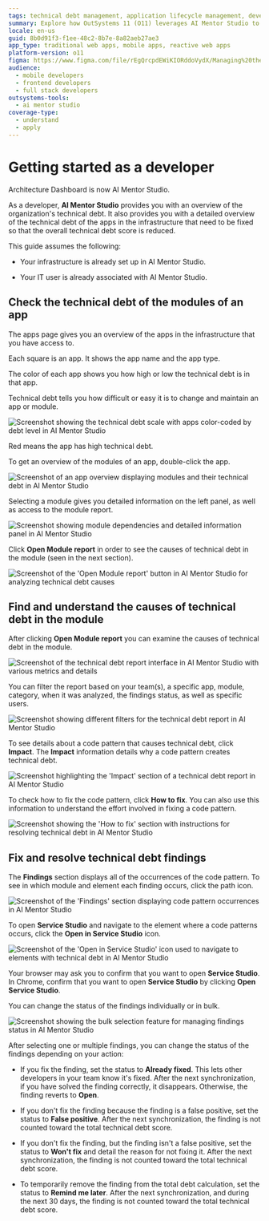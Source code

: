 ```yaml
---
tags: technical debt management, application lifecycle management, development best practices, code quality, software maintenance
summary: Explore how OutSystems 11 (O11) leverages AI Mentor Studio to manage and resolve technical debt in application development.
locale: en-us
guid: 8b0d91f3-f1ee-48c2-8b7e-8a82aeb27ae3
app_type: traditional web apps, mobile apps, reactive web apps
platform-version: o11
figma: https://www.figma.com/file/rEgQrcpdEWiKIORddoVydX/Managing%20the%20Applications%20Lifecycle?node-id=928:596
audience:
  - mobile developers
  - frontend developers
  - full stack developers
outsystems-tools:
  - ai mentor studio
coverage-type:
  - understand
  - apply
---
```


# Getting started as a developer

<div class="info" markdown="1">

Architecture Dashboard is now AI Mentor Studio.

</div>

As a developer, **AI Mentor Studio** provides you with an overview of the organization's technical debt. It also provides you with a detailed overview of the technical debt of the apps in the infrastructure that need to be fixed so that the overall technical debt score is reduced.

This guide assumes the following:

* Your infrastructure is already set up in AI Mentor Studio.

* Your IT user is already associated with AI Mentor Studio.

## Check the technical debt of the modules of an app

The apps page gives you an overview of the apps in the infrastructure that you have access to.

Each square is an app. It shows the app name and the app type.

The color of each app shows you how high or low the technical debt is in that app.

Technical debt tells you how difficult or easy it is to change and maintain an app or module.

![Screenshot showing the technical debt scale with apps color-coded by debt level in AI Mentor Studio](images/use-debt-scale-ams.png "Technical Debt Scale in AI Mentor Studio")

Red means the app has high technical debt.

To get an overview of the modules of an app, double-click the app.  

![Screenshot of an app overview displaying modules and their technical debt in AI Mentor Studio](images/use-overview-app-ams.png "App Overview in AI Mentor Studio")

Selecting a module gives you detailed information on the left panel, as well as access to the module report.

![Screenshot showing module dependencies and detailed information panel in AI Mentor Studio](images/use-module-dependencies-ams.png "Module Dependencies in AI Mentor Studio")

Click **Open Module report** in order to see the causes of technical debt in the module (seen in the next section).

![Screenshot of the 'Open Module report' button in AI Mentor Studio for analyzing technical debt causes](images/open-module-report-ams.png "Open Module Report in AI Mentor Studio")

## Find and understand the causes of technical debt in the module

After clicking **Open Module report** you can examine the causes of technical debt in the module.

![Screenshot of the technical debt report interface in AI Mentor Studio with various metrics and details](images/use-report-ams.png "Technical Debt Report in AI Mentor Studio")

You can filter the report based on your team(s), a specific app, module, category, when it was analyzed, the findings status, as well as specific users.

![Screenshot showing different filters for the technical debt report in AI Mentor Studio](images/use-filters-ams.png "Report Filters in AI Mentor Studio")

To see details about a code pattern that causes technical debt, click **Impact**. The **Impact** information details why a code pattern creates technical debt.

![Screenshot highlighting the 'Impact' section of a technical debt report in AI Mentor Studio](images/use-report-impact-ams.png "Report Impact Details in AI Mentor Studio")

To check how to fix the code pattern, click **How to fix**. You can also use this information to understand the effort involved in fixing a code pattern.

![Screenshot showing the 'How to fix' section with instructions for resolving technical debt in AI Mentor Studio](images/use-report-fix-ams.png "How to Fix Technical Debt in AI Mentor Studio")

## Fix and resolve technical debt findings

The **Findings** section displays all of the occurrences of the code pattern. To see in which module and element each finding occurs, click the path icon.

![Screenshot of the 'Findings' section displaying code pattern occurrences in AI Mentor Studio](images/use-findings-ams.png "Findings Section in AI Mentor Studio")

To open **Service Studio** and navigate to the element where a code patterns occurs, click the **Open in Service Studio** icon.

![Screenshot of the 'Open in Service Studio' icon used to navigate to elements with technical debt in AI Mentor Studio](images/use-finding-open-ams.png "Open in Service Studio from AI Mentor Studio")

Your browser may ask you to confirm that you want to open **Service Studio**. In Chrome, confirm that you want to open **Service Studio** by clicking **Open Service Studio**.

You can change the status of the findings individually or in bulk.

![Screenshot showing the bulk selection feature for managing findings status in AI Mentor Studio](images/bulk-selection-ams.png "Bulk Selection of Findings in AI Mentor Studio") 

After selecting one or multiple findings, you can change the status of the findings depending on your action:

* If you fix the finding, set the status to **Already fixed**. This lets other developers in your team know it's fixed. After the next synchronization, if you have solved the finding correctly, it disappears. Otherwise, the finding reverts to **Open**.

* If you don't fix the finding because the finding is a false positive, set the status to **False positive**. After the next synchronization, the finding is not counted toward the total technical debt score.

* If you don't fix the finding, but the finding isn't a false positive, set the status to **Won't fix** and detail the reason for not fixing it. After the next synchronization, the finding is not counted toward the total technical debt score.

* To temporarily remove the finding from the total debt calculation, set the status to **Remind me later**. After the next synchronization, and during the next 30 days, the finding is not counted toward the total technical debt score.
